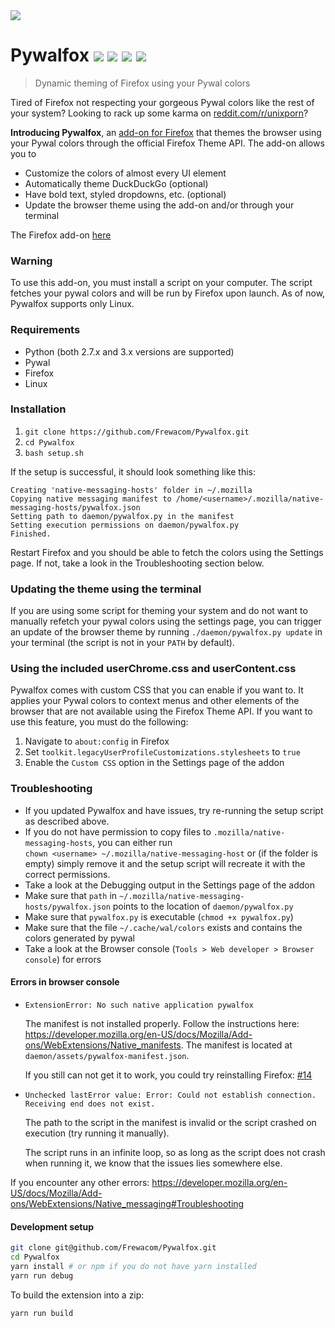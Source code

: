 <img src="https://i.imgur.com/tZybQsU.gif"/>

# Pywalfox [<img src="https://img.shields.io/amo/v/pywalfox">](https://addons.mozilla.org/en-US/firefox/addon/pywalfox/) [<img src="https://img.shields.io/amo/stars/pywalfox">](https://addons.mozilla.org/en-US/firefox/addon/pywalfox/) [<img src="https://img.shields.io/amo/users/pywalfox">](https://addons.mozilla.org/en-US/firefox/addon/pywalfox/) [<img src="https://img.shields.io/amo/dw/pywalfox">](https://addons.mozilla.org/en-US/firefox/addon/pywalfox/)

> Dynamic theming of Firefox using your Pywal colors

Tired of Firefox not respecting your gorgeous Pywal colors like the rest of your system? 
Looking to rack up some karma on [reddit.com/r/unixporn](/r/unixporn)? 

**Introducing Pywalfox**, an [add-on for Firefox](https://addons.mozilla.org/en-US/firefox/addon/pywalfox/) that themes the browser using your Pywal colors through the official Firefox Theme API. 
The add-on allows you to
- Customize the colors of almost every UI element
- Automatically theme DuckDuckGo (optional)
- Have bold text, styled dropdowns, etc. (optional)
- Update the browser theme using the add-on and/or through your terminal

The Firefox add-on [here](https://addons.mozilla.org/en-US/firefox/addon/pywalfox/)

### Warning
To use this add-on, you must install a script on your computer. The script fetches your pywal colors and will be run by Firefox upon launch. As of now, Pywalfox supports only Linux.

### Requirements
- Python (both 2.7.x and 3.x versions are supported)
- Pywal
- Firefox
- Linux

### Installation
1. `git clone https://github.com/Frewacom/Pywalfox.git`
2. `cd Pywalfox`
3. `bash setup.sh`

If the setup is successful, it should look something like this:
```
Creating 'native-messaging-hosts' folder in ~/.mozilla
Copying native messaging manifest to /home/<username>/.mozilla/native-messaging-hosts/pywalfox.json
Setting path to daemon/pywalfox.py in the manifest
Setting execution permissions on daemon/pywalfox.py
Finished.
```

Restart Firefox and you should be able to fetch the colors using the Settings page. If not, take a look in the Troubleshooting section below.

### Updating the theme using the terminal
If you are using some script for theming your system and do not want to manually refetch your pywal colors using the settings page, you can trigger an update of the browser theme by running `./daemon/pywalfox.py update` in your terminal (the script is not in your `PATH` by default).

### Using the included userChrome.css and userContent.css
Pywalfox comes with custom CSS that you can enable if you want to. It applies your Pywal colors to context menus and other elements of the browser that are not available using the Firefox Theme API. If you want to use this feature, you must do the following:
1. Navigate to `about:config` in Firefox
2. Set `toolkit.legacyUserProfileCustomizations.stylesheets` to `true`
3. Enable the `Custom CSS` option in the Settings page of the addon

### Troubleshooting
* If you updated Pywalfox and have issues, try re-running the setup script as described above.
* If you do not have permission to copy files to `.mozilla/native-messaging-hosts`, you can either run \
`chown <username> ~/.mozilla/native-messaging-host` or (if the folder is empty) simply remove it and the setup script will recreate it with the correct permissions.
* Take a look at the Debugging output in the Settings page of the addon
* Make sure that `path` in `~/.mozilla/native-messaging-hosts/pywalfox.json` points to the location of `daemon/pywalfox.py`
* Make sure that `pywalfox.py` is executable (`chmod +x pywalfox.py`)
* Make sure that the file `~/.cache/wal/colors` exists and contains the colors generated by pywal
* Take a look at the Browser console (`Tools > Web developer > Browser console`) for errors

#### Errors in browser console
- `ExtensionError: No such native application pywalfox`

   The manifest is not installed properly. Follow the instructions here: https://developer.mozilla.org/en-US/docs/Mozilla/Add-ons/WebExtensions/Native_manifests. The manifest is located at `daemon/assets/pywalfox-manifest.json`.

   If you still can not get it to work, you could try reinstalling Firefox: [#14](https://github.com/Frewacom/Pywalfox/issues/14)

- `Unchecked lastError value: Error: Could not establish connection. Receiving end does not exist.`

   The path to the script in the manifest is invalid or the script crashed on execution (try running it manually).

   The script runs in an infinite loop, so as long as the script does not crash when running it, we know that the issues lies somewhere else.

If you encounter any other errors: https://developer.mozilla.org/en-US/docs/Mozilla/Add-ons/WebExtensions/Native_messaging#Troubleshooting

#### Development setup
```bash
git clone git@github.com/Frewacom/Pywalfox.git
cd Pywalfox 
yarn install # or npm if you do not have yarn installed
yarn run debug
```


To build the extension into a zip: 
```bash
yarn run build
```
